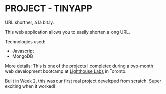 # PROJECT - TINYAPP

URL shortner, a la bit.ly.

This web application allows you to easily shorten a long URL.

Technologies used:
  * Javascript
  * MongoDB


More details:
This is one of the projects I completed during a two-month web development bootcamp at [Lighthouse Labs](https://lighthouselabs.ca/about) in Toronto.

Built in Week 2, this was our first real project developed from scratch. Super exciting when it worked!

